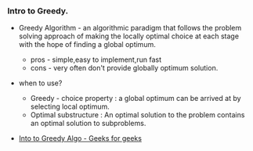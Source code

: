 ### Intro to Greedy.
* Greedy Algorithm - an algorithmic paradigm that follows the problem solving approach of making the locally optimal choice at each stage with the hope of finding a global optimum.
  * pros - simple,easy to implement,run fast
  * cons - very often don't provide globally optimum solution.

* when to use?
  * Greedy - choice property : a global optimum can be arrived at by selecting local optimum.
  * Optimal substructure : An optimal solution to the problem contains an optimal solution to subproblems.  

* [Into to Greedy Algo - Geeks for geeks](https://www.youtube.com/watch?v=HzeK7g8cD0Y)